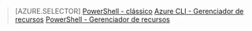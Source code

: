 > [AZURE.SELECTOR] 
[PowerShell - clássico](dns-reverse-dns-record-operations-classic-ps.md)
[Azure CLI - Gerenciador de recursos](dns-reverse-dns-record-operations-cli.md)
[PowerShell - Gerenciador de recursos](dns-reverse-dns-record-operations-ps.md)
